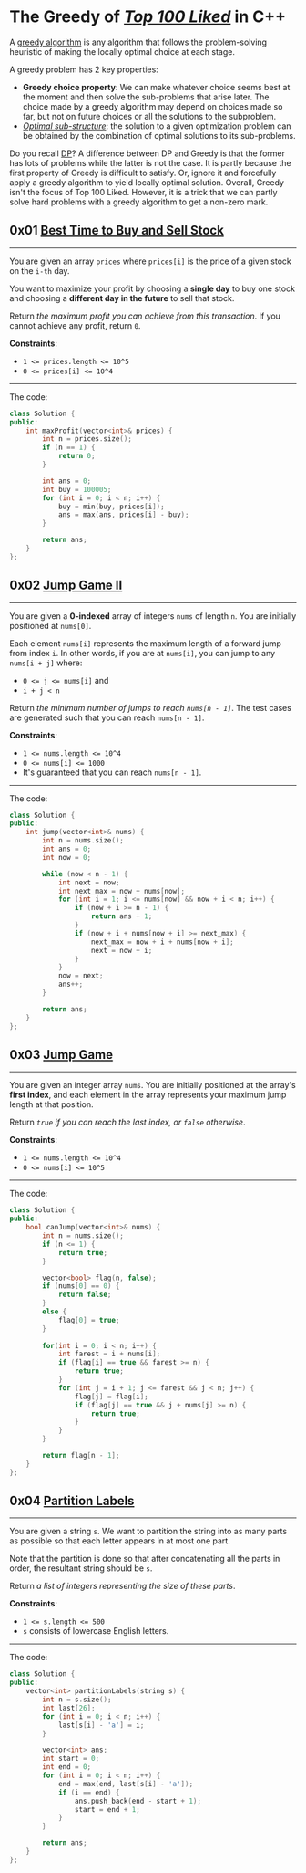 # The Greedy of [*Top 100 Liked*](https://leetcode.com/studyplan/top-100-liked/) in C++

A [greedy algorithm](https://en.wikipedia.org/wiki/Greedy_algorithm) is any algorithm that follows the problem-solving heuristic of making the locally optimal choice at each stage.

A greedy problem has 2 key properties:

- **Greedy choice property**: We can make whatever choice seems best at the moment and then solve the sub-problems that arise later. The choice made by a greedy algorithm may depend on choices made so far, but not on future choices or all the solutions to the subproblem.
- [*Optimal sub-structure*](https://en.wikipedia.org/wiki/Optimal_substructure): the solution to a given optimization problem can be obtained by the combination of optimal solutions to its sub-problems.

Do you recall [DP](https://github.com/harvey-lau/road2cs/blob/main/1-src/programming/leetcode/top-100-liked/dynamic-programming.md)? A difference between DP and Greedy is that the former has lots of problems while the latter is not the case. It is partly because the first property of Greedy is difficult to satisfy. Or, ignore it and forcefully apply a greedy algorithm to yield locally optimal solution. Overall, Greedy isn't the focus of Top 100 Liked. However, it is a trick that we can partly solve hard problems with a greedy algorithm to get a non-zero mark.

## 0x01 [Best Time to Buy and Sell Stock](https://leetcode.com/problems/best-time-to-buy-and-sell-stock/)

---

You are given an array `prices` where `prices[i]` is the price of a given stock on the `i-th` day.

You want to maximize your profit by choosing a **single day** to buy one stock and choosing a **different day in the future** to sell that stock.

Return *the maximum profit you can achieve from this transaction*. If you cannot achieve any profit, return `0`.

**Constraints**:

- `1 <= prices.length <= 10^5`
- `0 <= prices[i] <= 10^4`

---

The code:

```C++
class Solution {
public:
    int maxProfit(vector<int>& prices) {
        int n = prices.size();
        if (n == 1) {
            return 0;
        }

        int ans = 0;
        int buy = 100005;
        for (int i = 0; i < n; i++) {
            buy = min(buy, prices[i]);
            ans = max(ans, prices[i] - buy);
        }

        return ans;
    }
};
```

## 0x02 [Jump Game II](https://leetcode.com/problems/jump-game-ii/)

---

You are given a **0-indexed** array of integers `nums` of length `n`. You are initially positioned at `nums[0]`.

Each element `nums[i]` represents the maximum length of a forward jump from index `i`. In other words, if you are at `nums[i]`, you can jump to any `nums[i + j]` where:

- `0 <= j <= nums[i]` and
- `i + j < n`

Return *the minimum number of jumps to reach `nums[n - 1]`*. The test cases are generated such that you can reach `nums[n - 1]`.

**Constraints**:

- `1 <= nums.length <= 10^4`
- `0 <= nums[i] <= 1000`
- It's guaranteed that you can reach `nums[n - 1]`.

---

The code:

```C++
class Solution {
public:
    int jump(vector<int>& nums) {
        int n = nums.size();
        int ans = 0;
        int now = 0;

        while (now < n - 1) {
            int next = now;
            int next_max = now + nums[now];
            for (int i = 1; i <= nums[now] && now + i < n; i++) {
                if (now + i >= n - 1) {
                    return ans + 1;
                }
                if (now + i + nums[now + i] >= next_max) {
                    next_max = now + i + nums[now + i];
                    next = now + i;
                }
            }
            now = next;
            ans++;
        }

        return ans;
    }
};
```

## 0x03 [Jump Game](https://leetcode.com/problems/jump-game/)

---

You are given an integer array `nums`. You are initially positioned at the array's **first index**, and each element in the array represents your maximum jump length at that position.

Return *`true` if you can reach the last index, or `false` otherwise*.

**Constraints**:

- `1 <= nums.length <= 10^4`
- `0 <= nums[i] <= 10^5`

---

The code:

```C++
class Solution {
public:
    bool canJump(vector<int>& nums) {
        int n = nums.size();
        if (n <= 1) {
            return true;
        }

        vector<bool> flag(n, false);
        if (nums[0] == 0) {
            return false;
        }
        else {
            flag[0] = true;
        }
        
        for(int i = 0; i < n; i++) {
            int farest = i + nums[i];
            if (flag[i] == true && farest >= n) {
                return true;
            }
            for (int j = i + 1; j <= farest && j < n; j++) {
                flag[j] = flag[i];
                if (flag[j] == true && j + nums[j] >= n) {
                    return true;
                }
            }
        }

        return flag[n - 1];
    }
};
```

## 0x04 [Partition Labels](https://leetcode.com/problems/partition-labels/)

---

You are given a string `s`. We want to partition the string into as many parts as possible so that each letter appears in at most one part.

Note that the partition is done so that after concatenating all the parts in order, the resultant string should be `s`.

Return *a list of integers representing the size of these parts*.

**Constraints**:

- `1 <= s.length <= 500`
- `s` consists of lowercase English letters.

---

The code:

```C++
class Solution {
public:
    vector<int> partitionLabels(string s) {
        int n = s.size();
        int last[26];
        for (int i = 0; i < n; i++) {
            last[s[i] - 'a'] = i;
        }

        vector<int> ans;
        int start = 0;
        int end = 0;
        for (int i = 0; i < n; i++) {
            end = max(end, last[s[i] - 'a']);
            if (i == end) {
                ans.push_back(end - start + 1);
                start = end + 1;
            }
        }

        return ans;
    }
};
```
